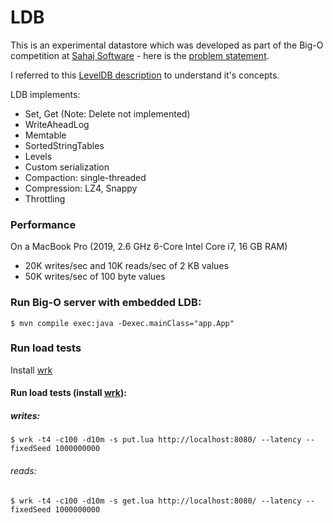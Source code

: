 # LDB

This is an experimental datastore which was developed as part of the Big-O 
competition at [Sahaj Software](https://twitter.com/SahajSoftware) - 
here is the [problem statement](https://bit.ly/3jokUIa).

I referred to this [LevelDB description](https://github.com/google/leveldb/blob/main/doc/impl.md)
to understand it's concepts.

LDB implements:
* Set, Get (Note: Delete not implemented) 
* WriteAheadLog
* Memtable
* SortedStringTables
* Levels
* Custom serialization
* Compaction: single-threaded
* Compression: LZ4, Snappy
* Throttling

### Performance 
On a MacBook Pro (2019, 2.6 GHz 6-Core Intel Core i7, 16 GB RAM)
* 20K writes/sec and 10K reads/sec of 2 KB values
* 50K writes/sec of 100 byte values

### Run Big-O server with embedded LDB: 
`$ mvn compile exec:java -Dexec.mainClass="app.App"`

### Run load tests 
Install [wrk](https://github.com/wg/wrk)

#### Run load tests (install [wrk](https://github.com/wg/wrk)):
##### writes:
`$ wrk -t4 -c100 -d10m -s put.lua http://localhost:8080/ --latency -- fixedSeed 1000000000`

###### reads:
`$ wrk -t4 -c100 -d10m -s get.lua http://localhost:8080/ --latency -- fixedSeed 1000000000`


